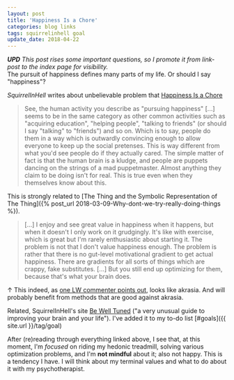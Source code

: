 ```yaml
---
layout: post
title: 'Happiness Is a Chore'
categories: blog links
tags: squirrelinhell goal
update_date: 2018-04-22
---
```


_**UPD** This post rises some important questions, so I promote it from link-post to the index page for visibility._  
The pursuit of happiness defines many parts of my life. Or should I say "happiness"?

_SquirrelInHell_ writes about unbelievable problem that [Happiness Is a Chore](https://squirrelinhell.blogspot.se/2017/12/happiness-is-chore.html)   


> See, the human activity you describe as "pursuing happiness" [...] seems to be in the same category as other common activities such as "acquiring education", "helping people", "talking to friends" (or should I say "talking" to "friends") and so on. Which is to say, people do them in a way which is outwardly convincing enough to allow everyone to keep up the social pretenses. This is way different from what you'd see people do if they actually cared. The simple matter of fact is that the human brain is a kludge, and people are puppets dancing on the strings of a mad puppetmaster. Almost anything they claim to be doing isn't for real. This is true even when they themselves know about this. 


This is strongly related to [The Thing and the Symbolic Representation of The Thing]({% post_url 2018-03-09-Why-dont-we-try-really-doing-things %}).


 > [...] I enjoy and see great value in happiness when it happens, but when it doesn't I only work on it grudgingly. It's like with exercise, which is great but I'm rarely enthusiastic about starting it. The problem is not that I don't value happiness enough. The problem is rather that there is no gut-level motivational gradient to get actual happiness. There are gradients for all sorts of things which are crappy, fake substitutes. [...] But you still end up optimizing for them, because that's what your brain does.

↑ This indeed, as [one LW commenter points out](https://www.lesswrong.com/posts/3Hkpttb6WsJwr5WdF/happiness-is-a-chore#BP2j9rDHr9SqMjDh9), looks like akrasia. And will probably benefit from methods that are good against akrasia.  

Related, SquirrelInHell's site [Be Well Tuned](http://bewelltuned.com/) ("a very unusual guide to improving your brain and your life"). I've added it to my to-do list [#goals]({{ site.url }}/tag/goal)  

After (re)reading through everything linked above, I see that, at this moment, I'm _focused_ on riding my hedonic treadmill, solving various optimization problems, and I'm **not mindful** about it; also not happy. This is a tendency I have. I will think about my terminal values and what to do about it with my psychotherapist. 